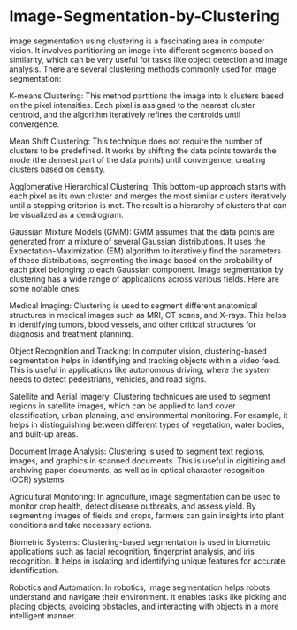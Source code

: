 # Image-Segmentation-by-Clustering
image segmentation using clustering is a fascinating area in computer vision. It involves partitioning an image into different segments based on similarity, which can be very useful for tasks like object detection and image analysis. There are several clustering methods commonly used for image segmentation:

K-means Clustering: This method partitions the image into k clusters based on the pixel intensities. Each pixel is assigned to the nearest cluster centroid, and the algorithm iteratively refines the centroids until convergence.

Mean Shift Clustering: This technique does not require the number of clusters to be predefined. It works by shifting the data points towards the mode (the densest part of the data points) until convergence, creating clusters based on density.

Agglomerative Hierarchical Clustering: This bottom-up approach starts with each pixel as its own cluster and merges the most similar clusters iteratively until a stopping criterion is met. The result is a hierarchy of clusters that can be visualized as a dendrogram.

Gaussian Mixture Models (GMM): GMM assumes that the data points are generated from a mixture of several Gaussian distributions. It uses the Expectation-Maximization (EM) algorithm to iteratively find the parameters of these distributions, segmenting the image based on the probability of each pixel belonging to each Gaussian component.
Image segmentation by clustering has a wide range of applications across various fields. Here are some notable ones:

Medical Imaging: Clustering is used to segment different anatomical structures in medical images such as MRI, CT scans, and X-rays. This helps in identifying tumors, blood vessels, and other critical structures for diagnosis and treatment planning.

Object Recognition and Tracking: In computer vision, clustering-based segmentation helps in identifying and tracking objects within a video feed. This is useful in applications like autonomous driving, where the system needs to detect pedestrians, vehicles, and road signs.

Satellite and Aerial Imagery: Clustering techniques are used to segment regions in satellite images, which can be applied to land cover classification, urban planning, and environmental monitoring. For example, it helps in distinguishing between different types of vegetation, water bodies, and built-up areas.

Document Image Analysis: Clustering is used to segment text regions, images, and graphics in scanned documents. This is useful in digitizing and archiving paper documents, as well as in optical character recognition (OCR) systems.

Agricultural Monitoring: In agriculture, image segmentation can be used to monitor crop health, detect disease outbreaks, and assess yield. By segmenting images of fields and crops, farmers can gain insights into plant conditions and take necessary actions.

Biometric Systems: Clustering-based segmentation is used in biometric applications such as facial recognition, fingerprint analysis, and iris recognition. It helps in isolating and identifying unique features for accurate identification.

Robotics and Automation: In robotics, image segmentation helps robots understand and navigate their environment. It enables tasks like picking and placing objects, avoiding obstacles, and interacting with objects in a more intelligent manner.



